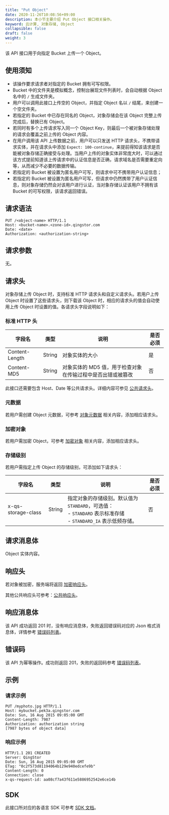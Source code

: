 ```yaml
---
title: "Put Object"
date: 2020-11-26T10:08:56+09:00
description: 本小节主要介绍 Put Object 接口相关操作。
keyword: 云计算, 对象存储, Object
collapsible: false
draft: false
weight: 3
---
```


该 API 接口用于向指定 Bucket 上传一个 Object。

## 使用须知

- 该操作要求请求者对指定的 Bucket 拥有可写权限。
- Bucket 中的文件夹是模拟概念，控制台展现文件列表时，会自动根据 Object 名中的 `/` 生成文件夹。
- 用户可以调用此接口上传空的 Object，并指定 Object 名以 `/` 结尾，来创建一个空文件夹。
- 若指定的 Bucket 中已存在同名的 Object，对象存储会在该 Object 完整上传完成后，替换已有 Object。
- 若同时有多个上传请求写入同一个 Object Key，则最后一个被对象存储处理的请求会覆盖之前上传的 Object 内容。
- 在用户调用该 API 上传数据之前，用户可以只发送 HTTP 请求头，不携带请求实体，并在请求头中添加 `Expect: 100-continue`，来提前得知该请求是否能被对象存储正确接受与处理。当用户上传的对象实体非常庞大时，可以通过该方式提前知道该上传请求中的认证信息是否正确，请求域名是否需要重定向等，从而减少不必要的数据传输。
- 若指定的 Bucket 被设置为匿名用户可写，则请求中可不携带用户认证信息；
- 若指定的 Bucket 被设置为匿名用户可写，但请求中仍然携带了用户认证信息，则对象存储仍然会对该用户进行认证，当对象存储认证该用户不拥有该 Bucket 的可写权限，该请求返回错误。

## 请求语法

```http
PUT /<object-name> HTTP/1.1
Host: <bucket-name>.<zone-id>.qingstor.com
Date: <date>
Authorization: <authorization-string>
```

## 请求参数

无。

## 请求头

对象存储上传 Object 时，支持标准 HTTP 请求头和自定义请求头。若用户上传 Object 时设置了这些请求头，则下载该 Object 时，相应的请求头的值会自动使用上传 Object 时设置的值。各请求头字段说明如下：

### 标准 HTTP 头

| 字段名 | 类型 | 说明 | 是否必须 |
| --- | --- | --- | --- |
| Content-Length | String | 对象实体的大小 | 是 |
| Content-MD5 | String | 对象实体的 MD5 值，用于检查对象在传输过程中是否出错或被篡改 | 否 |

此接口还需要包含 Host、Date 等公共请求头。详细内容可参见 [公共请求头](/storage/object-storage/api/common_header/#请求头字段-request-header)。

### 元数据

若用户需创建 Object 元数据，可参考 [对象元数据](/storage/object-storage/api/metadata/) 相关内容，添加相应请求头。

### 加密对象

若用户需加密 Object，可参考 [加密对象](/storage/object-storage/api/object/encryption/#加密请求头) 相关内容，添加相应请求头。

### 存储级别

若用户需指定上传 Object 的存储级别，可添加如下请求头：

| 字段名 | 类型 | 说明 | 是否必须 |
| --- | --- | --- | --- |
| x-qs-storage-class | String | 指定对象的存储级别。默认值为 `STANDARD`，可选值：<br> - `STANDARD` 表示标准存储 <br> - `STANDARD_IA` 表示低频存储。| 否 |


## 请求消息体

Object 实体内容。

## 响应头

若对象被加密，服务端将返回 [加密响应头](/storage/object-storage/api/object/encryption/#加密响应头)。

其他公共响应头可参考：[公共响应头](/storage/object-storage/api/common_header/#响应头字段-response-header)。

## 响应消息体

该 API 成功返回 201 时，没有响应消息体，失败返回错误码对应的 Json 格式消息体，详情参考 [错误码列表](/storage/object-storage/api/error_code/#错误码列表)。

## 错误码

该 API 为幂等操作。成功则返回 201，失败的返回码参考 [错误码列表](/storage/object-storage/api/error_code/#错误码列表)。

## 示例

### 请求示例

```http
PUT /myphoto.jpg HTTP/1.1
Host: mybucket.pek3a.qingstor.com
Date: Sun, 16 Aug 2015 09:05:00 GMT
Content-Length: 7987
Authorization: authorization string
[7987 bytes of object data]
```

### 响应示例

```http
HTTP/1.1 201 CREATED
Server: QingStor
Date: Sun, 16 Aug 2015 09:05:00 GMT
ETag: "0c2f573d81194064b129e940edcefe9b"
Content-Length: 0
Connection: close
x-qs-request-id: aa08cf7a43f611e5886952542e6ce14b
```

## SDK

此接口所对应的各语言 SDK 可参考 [SDK 文档](/storage/object-storage/sdk/)。

